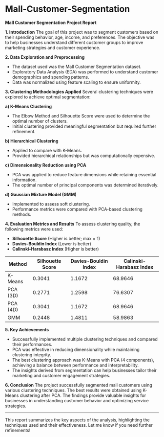 # Mall-Customer-Segmentation
**Mall Customer Segmentation Project Report**

**1. Introduction**
The goal of this project was to segment customers based on their spending behavior, age, income, and preferences. The objective was to help businesses understand different customer groups to improve marketing strategies and customer experience.

**2. Data Exploration and Preprocessing**
- The dataset used was the Mall Customer Segmentation dataset.
- Exploratory Data Analysis (EDA) was performed to understand customer demographics and spending patterns.
- Data was normalized using feature scaling to ensure uniformity.

**3. Clustering Methodologies Applied**
Several clustering techniques were explored to achieve optimal segmentation:

**a) K-Means Clustering**
- The Elbow Method and Silhouette Score were used to determine the optimal number of clusters.
- Initial clustering provided meaningful segmentation but required further refinement.

**b) Hierarchical Clustering**
- Applied to compare with K-Means.
- Provided hierarchical relationships but was computationally expensive.

**c) Dimensionality Reduction using PCA**
- PCA was applied to reduce feature dimensions while retaining essential information.
- The optimal number of principal components was determined iteratively.

**d) Gaussian Mixture Model (GMM)**
- Implemented to assess soft clustering.
- Performance metrics were compared with PCA-based clustering methods.

**4. Evaluation Metrics and Results**
To assess clustering quality, the following metrics were used:
- **Silhouette Score** (Higher is better; max = 1)
- **Davies-Bouldin Index** (Lower is better)
- **Calinski-Harabasz Index** (Higher is better)

| Method        | Silhouette Score | Davies-Bouldin Index | Calinski-Harabasz Index |
|--------------|-----------------|----------------------|------------------------|
| K-Means      | 0.3041          | 1.1672              | 68.9646                |
| PCA (3D)    | 0.2771          | 1.2598              | 76.6307                |
| PCA (4D)    | 0.3041          | 1.1672              | 68.9646                |
| GMM         | 0.2448          | 1.4811              | 58.9863                |

**5. Key Achievements**
- Successfully implemented multiple clustering techniques and compared their performances.
- PCA was effective in reducing dimensionality while maintaining clustering integrity.
- The best clustering approach was K-Means with PCA (4 components), achieving a balance between performance and interpretability.
- The insights derived from segmentation can help businesses tailor their marketing and customer engagement strategies.

**6. Conclusion**
The project successfully segmented mall customers using various clustering techniques. The best results were obtained using K-Means clustering after PCA. The findings provide valuable insights for businesses in understanding customer behavior and optimizing service strategies.

---

This report summarizes the key aspects of the analysis, highlighting the techniques used and their effectiveness. Let me know if you need further refinements!


